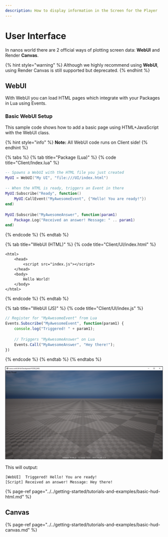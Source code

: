 ```yaml
---
description: How to display information in the Screen for the Player
---
```


# User Interface

In nanos world there are 2 official ways of plotting screen data: **WebUI** and Render **Canvas**.

{% hint style="warning" %}
Although we highly recommend using **WebUI**, using Render Canvas is still supported but deprecated.
{% endhint %}

## WebUI

With WebUI you can load HTML pages which integrate with your Packages in Lua using Events.

### Basic WebUI Setup

This sample code shows how to add a basic page using HTML+JavaScript with the WebUI class.

{% hint style="info" %}
**Note:** All WebUI code runs on Client side!
{% endhint %}

{% tabs %}
{% tab title="Package \(Lua\)" %}
{% code title="Client/Index.lua" %}
```lua
-- Spawns a WebUI with the HTML file you just created
MyUI = WebUI("My UI", "file:///UI/index.html")

-- When the HTML is ready, triggers an Event in there
MyUI:Subscribe("Ready", function()
    MyUI:CallEvent("MyAwesomeEvent", {"Hello! You are ready!"})
end)

MyUI:Subscribe("MyAwesomeAnswer", function(param1)
    Package.Log("Received an answer! Message: " .. param1)
end)
```
{% endcode %}
{% endtab %}

{% tab title="WebUI \(HTML\)" %}
{% code title="Client/UI/index.html" %}
```markup
<html>
    <head>
        <script src="index.js"></script>
    </head>
    <body>
        Hello World!
    </body>
</html>
```
{% endcode %}
{% endtab %}

{% tab title="WebUI \(JS\)" %}
{% code title="Client/UI/index.js" %}
```javascript
// Register for "MyAwesomeEvent" from Lua
Events.Subscribe("MyAwesomeEvent", function(param1) {
    console.log("Triggered! " + param1);

    // Triggers "MyAwesomeAnswer" on Lua
    Events.Call("MyAwesomeAnswer", "Hey there!");
})
```
{% endcode %}
{% endtab %}
{% endtabs %}

![WebUI results](../../.gitbook/assets/image%20%2821%29.png)

This will output:

```text
[WebUI]  Triggered! Hello! You are ready!
[Script] Received an answer! Message: Hey there!
```

{% page-ref page="../../getting-started/tutorials-and-examples/basic-hud-html.md" %}

## Canvas

{% page-ref page="../../getting-started/tutorials-and-examples/basic-hud-canvas.md" %}

